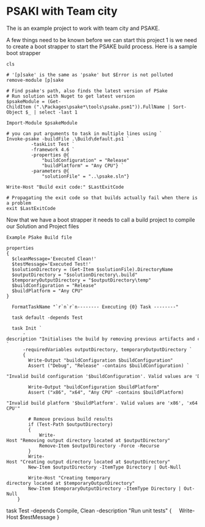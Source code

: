<h1> PSAKI with Team city </h1>

The is an example project to work with team city and PSAKE.

A few things need to be known before we can start this project 1 is we need to create a boot strapper to start the PSAKE build process.
Here is a sample boot strapper

    cls

    # '[p]sake' is the same as 'psake' but $Error is not polluted
    remove-module [p]sake

    # Find psake's path, also finds the latest version of PSake
    # Run solution with Nuget to get latest version 
    $psakeModule = (Get-ChildItem (".\Packages\psake*\tools\psake.psm1")).FullName | Sort-Object $_ | select -last 1
    
    Import-Module $psakeModule

    # you can put arguments to task in multiple lines using `
    Invoke-psake -buildFile .\Build\default.ps1 `
			 -taskList Test `
			 -framework 4.6 `
		     -properties @{ 
				 "buildConfiguration" = "Release"
				 "buildPlatform" = "Any CPU"} `
			 -parameters @{ 
				 "solutionFile" = "..\psake.sln"}

    Write-Host "Build exit code:" $LastExitCode

    # Propagating the exit code so that builds actually fail when there is a problem
    exit $LastExitCode


Now that we have a boot strapper it needs to call a build project to compile our Solution and Project files

    Example PSake Build file 

    properties
    {
      $cleanMessage='Executed Clean!'
      $testMessage='Executed Test!'
      $solutionDirectory = (Get-Item $solutionFile).DirectoryName
      $outputDirectory = "$solutionDirectory\.build"
      $temporaryOutputDirectory = "$outputDirectory\temp"
      $buildConfiguration = "Release"
      $buildPlatform = "Any CPU"
    }

      FormatTaskName "`r`n`r`n-------- Executing {0} Task --------"

      task default -depends Test

      task Init `
          -description "Initialises the build by removing previous artifacts and creating output directories" `
          -requiredVariables outputDirectory, temporaryOutputDirectory `
          {
        	Write-Output "buildConfiguration $buildConfiguration"
        	Assert ("Debug", "Release" -contains $buildConfiguration) `
        	"Invalid build configuration '$buildConfiguration'. Valid values are 'Debug' or 'Release'"
        	
        	Write-Output "buildConfiguration $buildPlatform"
        	Assert ("x86", "x64", "Any CPU" -contains $buildPlatform)
        		"Invalid build platform '$buildPlatform'. Valid values are 'x86', 'x64' or 'Any CPU'"
        		
        	# Remove previous build results
        	if (Test-Path $outputDirectory) 
        	{
        		Write-Host "Removing output directory located at $outputDirectory"
        		Remove-Item $outputDirectory -Force -Recurse
        	}
			Write-Host "Creating output directory located at $outputDirectory"
			New-Item $outputDirectory -ItemType Directory | Out-Null

			Write-Host "Creating temporary directory located at $temporaryOutputDirectory"
			New-Item $temporaryOutputDirectory -ItemType Directory | Out-Null
		}
 
task Test -depends Compile, Clean -description "Run unit tests" { 
  	Write-Host $testMessage
}
